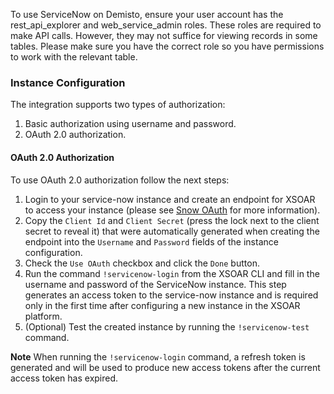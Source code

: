  To use ServiceNow on Demisto, ensure your user account has the rest_api_explorer and web_service_admin roles.
 These roles are required to make API calls.
 However, they may not suffice for viewing records in some tables.
 Please make sure you have the correct role so you have permissions to work with the relevant table.
  
### Instance Configuration
The integration supports two types of authorization:
1. Basic authorization using username and password.
2. OAuth 2.0 authorization.

#### OAuth 2.0 Authorization
To use OAuth 2.0 authorization follow the next steps:
1. Login to your service-now instance and create an endpoint for XSOAR to access your instance (please see [Snow OAuth](https://docs.servicenow.com/bundle/orlando-platform-administration/page/administer/security/task/t_CreateEndpointforExternalClients.html) for more information). 
2. Copy the `Client Id` and `Client Secret` (press the lock next to the client secret to reveal it) that were automatically generated when creating the endpoint into the `Username` and `Password` fields of the instance configuration.
3. Check the `Use OAuth` checkbox and click the `Done` button.
4. Run the command `!servicenow-login` from the XSOAR CLI and fill in the username and password of the ServiceNow instance. This step generates an access token to the service-now instance and is required only in the first time after configuring a new instance in the XSOAR platform.
5. (Optional) Test the created instance by running the `!servicenow-test` command.

**Note**
When running the `!servicenow-login` command, a refresh token is generated and will be used to produce new access tokens after the current access token has expired.


